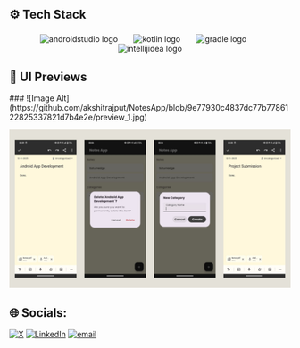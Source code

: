 ###
<h2 align="left">⚙️ Tech Stack</h2>

###

<div align="center">
  <img src="https://cdn.jsdelivr.net/gh/devicons/devicon/icons/androidstudio/androidstudio-original.svg" height="50" alt="androidstudio logo"  />
  <img width="20" />
  <img src="https://skillicons.dev/icons?i=kotlin" height="50" alt="kotlin logo"  />
  <img width="20" />
  <img src="https://skillicons.dev/icons?i=gradle" height="50" alt="gradle logo"  />
  <img width="20" />
  <img src="https://skillicons.dev/icons?i=idea" height="50" alt="intellijidea logo"  />
</div>

###

<h2 align="left">📸 UI Previews</h2>
###
![Image Alt](https://github.com/akshitrajput/NotesApp/blob/9e77930c4837dc77b7786122825337821d7b4e2e/preview_1.jpg)

![Image Alt](https://github.com/akshitrajput/NotesApp/blob/9e77930c4837dc77b7786122825337821d7b4e2e/preview_2.jpg)

###

## 🌐 Socials:
[![X](https://img.shields.io/badge/X-black.svg?logo=X&logoColor=white)](https://x.com/akshitrajput_) [![LinkedIn](https://img.shields.io/badge/LinkedIn-%230077B5.svg?logo=linkedin&logoColor=white)](https://linkedin.com/in/akshitrajput) [![email](https://img.shields.io/badge/Email-D14836?logo=gmail&logoColor=white)](mailto:rajput.akshit0810@gmail.com) 
